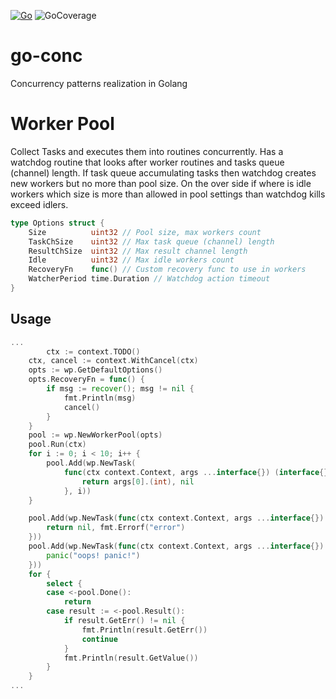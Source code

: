 [![Go](https://github.com/dannysy/go-conc/actions/workflows/go.yml/badge.svg)](https://github.com/dannysy/go-conc/actions/workflows/go.yml)
![GoCoverage](https://img.shields.io/badge/Coverage-80.7%25-green)
# go-conc
Concurrency patterns realization in Golang

# Worker Pool

Collect Tasks and executes them into routines concurrently. 
Has a watchdog routine that looks after worker routines and tasks queue (channel) length. 
If task queue accumulating tasks then watchdog creates new workers but no more than pool size.
On the over side if where is idle workers which size is more than allowed in pool settings 
than watchdog kills exceed idlers. 

```go
type Options struct {
	Size          uint32 // Pool size, max workers count
	TaskChSize    uint32 // Max task queue (channel) length
	ResultChSize  uint32 // Max result channel length
	Idle          uint32 // Max idle workers count
	RecoveryFn    func() // Custom recovery func to use in workers
	WatcherPeriod time.Duration // Watchdog action timeout
}
```
## Usage
```go
...
        ctx := context.TODO()
	ctx, cancel := context.WithCancel(ctx)
	opts := wp.GetDefaultOptions()
	opts.RecoveryFn = func() {
		if msg := recover(); msg != nil {
			fmt.Println(msg)
			cancel()
		}
	}
	pool := wp.NewWorkerPool(opts)
	pool.Run(ctx)
	for i := 0; i < 10; i++ {
		pool.Add(wp.NewTask(
			func(ctx context.Context, args ...interface{}) (interface{}, error) {
				return args[0].(int), nil
			}, i))
	}

	pool.Add(wp.NewTask(func(ctx context.Context, args ...interface{}) (interface{}, error) {
		return nil, fmt.Errorf("error")
	}))
	pool.Add(wp.NewTask(func(ctx context.Context, args ...interface{}) (interface{}, error) {
		panic("oops! panic!")
	}))
	for {
		select {
		case <-pool.Done():
			return
		case result := <-pool.Result():
			if result.GetErr() != nil {
				fmt.Println(result.GetErr())
				continue
			}
			fmt.Println(result.GetValue())
		}
	}
...
```